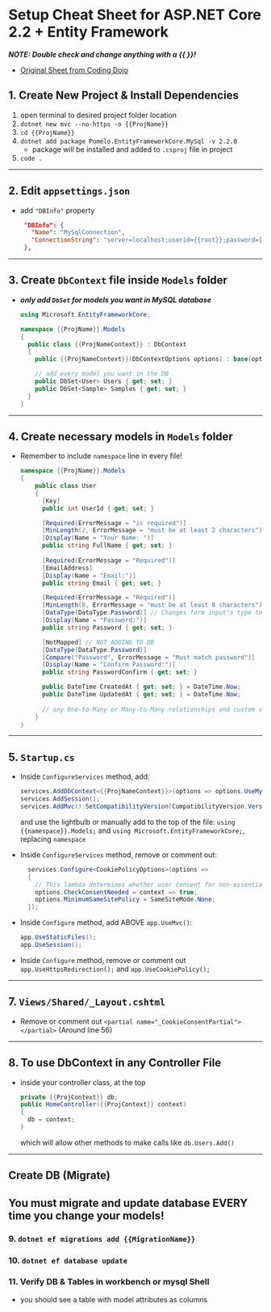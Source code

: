 # Setup Cheat Sheet for ASP.NET Core 2.2 + Entity Framework
**_NOTE: Double check and change anything with a {{ }}!_**
- [Original Sheet from Coding Dojo](https://github.com/TheCodingDojo/student_md_docs/blob/master/CA-OC/csharp/efSetupCheatSheet.md)

## 1. Create New Project & Install Dependencies
1. open terminal to desired project folder location
2. `dotnet new mvc --no-https -o {{ProjName}}`
3. `cd {{ProjName}}`
4. `dotnet add package Pomelo.EntityFrameworkCore.MySql -v 2.2.0`
   - package will be installed and added to `.csproj` file in project
5. `code .`
---
## 2. Edit `appsettings.json`
- add `"DBInfo"` property
  ```json
   "DBInfo": {
     "Name": "MySqlConnection",
     "ConnectionString": "server=localhost;userid={{root}};password={{root}};port=3306;database={{YOUR_DB_NAME}};SslMode=None"
   },
  ```
---
## 3. Create `DbContext` file inside `Models` folder
- **_only add `DbSet` for models you want in MySQL database_**
  ```csharp
  using Microsoft.EntityFrameworkCore;

  namespace {{ProjName}}.Models
  {
    public class {{ProjNameContext}} : DbContext
    {
      public {{ProjNameContext}}(DbContextOptions options) : base(options) { }

      // add every model you want in the DB
      public DbSet<User> Users { get; set; }
      public DbSet<Sample> Samples { get; set; }
    }
  }
  ```
---
## 4. Create necessary models in `Models` folder
- Remember to include `namespace` line in every file!
  ```csharp
  namespace {{ProjName}}.Models
  {
      public class User
      {
        [Key]
        public int UserId { get; set; }

        [Required(ErrorMessage = "is required")]
        [MinLength(2, ErrorMessage = "must be at least 2 characters")]
        [Display(Name = "Your Name: ")]
        public string FullName { get; set; }
        
        [Required(ErrorMessage = "Required")]
        [EmailAddress]
        [Display(Name = "Email:")]
        public string Email { get; set; }

        [Required(ErrorMessage = "Required")]
        [MinLength(8, ErrorMessage = "must be at least 8 characters")]
        [DataType(DataType.Password)] // Changes form input's type to password
        [Display(Name = "Password:")]
        public string Password { get; set; }

        [NotMapped] // NOT ADDING TO DB
        [DataType(DataType.Password)]
        [Compare("Password", ErrorMessage = "Must match password")]
        [Display(Name = "Confirm Password:")]
        public string PasswordConfirm { get; set; }

        public DateTime CreatedAt { get; set; } = DateTime.Now;
        public DateTime UpdatedAt { get; set; } = DateTime.Now;
        
        // any One-to-Many or Many-to-Many relationships and custom validators could go here
      }
  }
  ```
---
## 5. `Startup.cs`
- Inside `ConfigureServices` method, add:
  ```csharp
  services.AddDbContext<{{ProjNameContext}}>(options => options.UseMySql(Configuration["DBInfo:ConnectionString"]));
  services.AddSession();
  services.AddMvc().SetCompatibilityVersion(CompatibilityVersion.Version_2_2);
  ``` 
  and use the lightbulb or manually add to the top of the file: `using {{namespace}}.Models;` and `using Microsoft.EntityFrameworkCore;`, replacing `namespace`

- Inside `ConfigureServices` method, remove or comment out:
  ```csharp
    services.Configure<CookiePolicyOptions>(options =>
    {
      // This lambda determines whether user consent for non-essential cookies is needed for a given request.
      options.CheckConsentNeeded = context => true;
      options.MinimumSameSitePolicy = SameSiteMode.None;
    });
  ```
- Inside `Configure` method, add ABOVE `app.UseMvc()`:
  ```csharp
  app.UseStaticFiles();
  app.UseSession();
  ```
- Inside `Configure` method, remove or comment out `app.UseHttpsRedirection();` and `app.UseCookiePolicy();`
---
## 7. `Views/Shared/_Layout.cshtml`
- Remove or comment out `<partial name="_CookieConsentPartial"></partial>` (Around line 56)
---
## 8. To use DbContext in any Controller File
- inside your controller class, at the top
  ```csharp
  private {{ProjContext}} db;
  public HomeController({{ProjContext}} context)
  {
    db = context;
  }
  ```
  which will allow other methods to make calls like `db.Users.Add()`
---

## Create DB (Migrate)
**You must migrate and update database EVERY time you change your models!**
---
### 9. `dotnet ef migrations add {{MigrationName}}`
### 10. `dotnet ef database update` 
### 11. Verify DB & Tables in workbench or mysql Shell
- you should see a table with model attributes as columns
